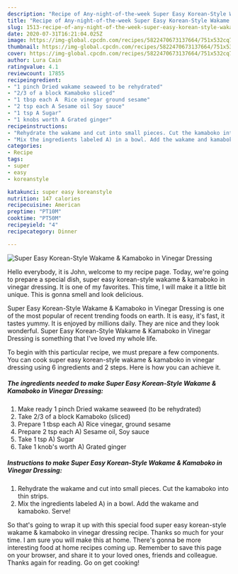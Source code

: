 ```yaml
---
description: "Recipe of Any-night-of-the-week Super Easy Korean-Style Wakame &amp;amp; Kamaboko in Vinegar Dressing"
title: "Recipe of Any-night-of-the-week Super Easy Korean-Style Wakame &amp;amp; Kamaboko in Vinegar Dressing"
slug: 1513-recipe-of-any-night-of-the-week-super-easy-korean-style-wakame-and-amp-kamaboko-in-vinegar-dressing
date: 2020-07-31T16:21:04.025Z
image: https://img-global.cpcdn.com/recipes/5822470673137664/751x532cq70/super-easy-korean-style-wakame-kamaboko-in-vinegar-dressing-recipe-main-photo.jpg
thumbnail: https://img-global.cpcdn.com/recipes/5822470673137664/751x532cq70/super-easy-korean-style-wakame-kamaboko-in-vinegar-dressing-recipe-main-photo.jpg
cover: https://img-global.cpcdn.com/recipes/5822470673137664/751x532cq70/super-easy-korean-style-wakame-kamaboko-in-vinegar-dressing-recipe-main-photo.jpg
author: Lura Cain
ratingvalue: 4.1
reviewcount: 17855
recipeingredient:
- "1 pinch Dried wakame seaweed to be rehydrated"
- "2/3 of a block Kamaboko sliced"
- "1 tbsp each A  Rice vinegar ground sesame"
- "2 tsp each A Sesame oil Soy sauce"
- "1 tsp A Sugar"
- "1 knobs worth A Grated ginger"
recipeinstructions:
- "Rehydrate the wakame and cut into small pieces. Cut the kamaboko into thin strips."
- "Mix the ingredients labeled A) in a bowl. Add the wakame and kamaboko. Serve!"
categories:
- Recipe
tags:
- super
- easy
- koreanstyle

katakunci: super easy koreanstyle 
nutrition: 147 calories
recipecuisine: American
preptime: "PT10M"
cooktime: "PT50M"
recipeyield: "4"
recipecategory: Dinner

---
```



![Super Easy Korean-Style Wakame &amp; Kamaboko in Vinegar Dressing](https://img-global.cpcdn.com/recipes/5822470673137664/751x532cq70/super-easy-korean-style-wakame-kamaboko-in-vinegar-dressing-recipe-main-photo.jpg)

Hello everybody, it is John, welcome to my recipe page. Today, we're going to prepare a special dish, super easy korean-style wakame &amp; kamaboko in vinegar dressing. It is one of my favorites. This time, I will make it a little bit unique. This is gonna smell and look delicious.

Super Easy Korean-Style Wakame &amp; Kamaboko in Vinegar Dressing is one of the most popular of recent trending foods on earth. It is easy, it's fast, it tastes yummy. It is enjoyed by millions daily. They are nice and they look wonderful. Super Easy Korean-Style Wakame &amp; Kamaboko in Vinegar Dressing is something that I've loved my whole life.




To begin with this particular recipe, we must prepare a few components. You can cook super easy korean-style wakame &amp; kamaboko in vinegar dressing using 6 ingredients and 2 steps. Here is how you can achieve it.

<!--inarticleads1-->

##### The ingredients needed to make Super Easy Korean-Style Wakame &amp; Kamaboko in Vinegar Dressing:

1. Make ready 1 pinch Dried wakame seaweed (to be rehydrated)
1. Take 2/3 of a block Kamaboko (sliced)
1. Prepare 1 tbsp each A)  Rice vinegar, ground sesame
1. Prepare 2 tsp each A) Sesame oil, Soy sauce
1. Take 1 tsp A) Sugar
1. Take 1 knob&#39;s worth A) Grated ginger




<!--inarticleads2-->

##### Instructions to make Super Easy Korean-Style Wakame &amp; Kamaboko in Vinegar Dressing:

1. Rehydrate the wakame and cut into small pieces. Cut the kamaboko into thin strips.
1. Mix the ingredients labeled A) in a bowl. Add the wakame and kamaboko. Serve!




So that's going to wrap it up with this special food super easy korean-style wakame &amp; kamaboko in vinegar dressing recipe. Thanks so much for your time. I am sure you will make this at home. There's gonna be more interesting food at home recipes coming up. Remember to save this page on your browser, and share it to your loved ones, friends and colleague. Thanks again for reading. Go on get cooking!
